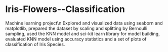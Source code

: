 # Iris-Flowers--Classification
Machine learning project\n
Explored and visualized data using seaborn and matplotlib, prepared the dataset by scaling and splitting by Bernoulli sampling, used the KNN model and sci-kit learn library for model building, evaluated KNN model using accuracy statistics and a set of plots of classification of Iris Species.
